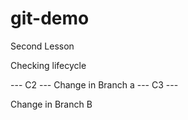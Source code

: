 # git-demo

Second Lesson

Checking lifecycle


--- C2 ---
Change in Branch a
--- C3 ---

Change in Branch B

